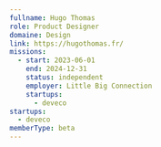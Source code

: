 ```yaml
---
fullname: Hugo Thomas
role: Product Designer
domaine: Design
link: https://hugothomas.fr/
missions:
  - start: 2023-06-01
    end: 2024-12-31
    status: independent
    employer: Little Big Connection
    startups:
      - deveco
startups:
  - deveco
memberType: beta
---
```

